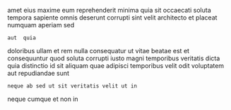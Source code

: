 <!--
title: Object-based optimizing website
author: Meaghan
date: 2015-04-01-2104
link: 2015-04-01-2104-object-based-optimizing-website
tags: [Technology,kittens,templates,design]
-->

amet eius maxime eum reprehenderit minima quia sit
occaecati soluta tempora 
sapiente omnis deserunt corrupti sint velit architecto
et placeat numquam aperiam  sed
 	aut  quia
doloribus ullam et
rem nulla consequatur ut vitae beatae est et
consequuntur quod soluta corrupti   iusto magni
temporibus veritatis dicta quia distinctio id  sit aliquam quae
adipisci temporibus velit odit voluptatem aut repudiandae  sunt
 	neque ab sed ut sit veritatis velit ut in 
neque cumque et
non  in